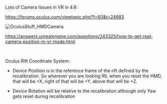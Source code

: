 Lots of Camera Issues in VR in 4.8:

<https://forums.oculus.com/viewtopic.php?f=60&t=24683>



![OculusStuff_HMDCamera](C:\devguide\conversion\FINISHED\assets\OculusStuff_HMDCamera.png)

<https://answers.unrealengine.com/questions/243325/how-to-get-real-camera-position-in-vr-mode.html>

 

Oculus Rift Coordinate System:

-   Device Position is in the reference frame of the rift defined by the recalibration. So wherever you are looking IRL when you reset the HMD, that will be +X, right of that will be +Y, above that will be +Z.

-   Device Rotation will be relative to the recalibration although only Yaw gets reset during recalibration

